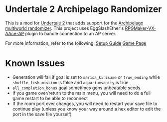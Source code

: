 # Undertale 2 Archipelago Randomizer
This is a mod for [Undertale 2](https://pep.itch.io/undertale-2) that adds support for the [Archipelago multiworld randomizer](https://archipelago.gg/).  This project uses EggSlashEther's [RPGMaker-VX-AAce-AP](https://github.com/EggSlashEther/RPGMaker-VX-Ace-AP) plugin to handle connection to an AP server.

For more information, refer to the following:
[Setup Guide](https://github.com/studkid/Undertale2-AP/blob/main/World/docs/setup_en.md)
[Game Page](https://github.com/studkid/Undertale2-AP/blob/main/World/docs/en_undertale2.md)

# Known Issues
- Generation will fail if goal is set to `marisa_kirisame` or `true_ending` while `shuffle_fish_mission` is false and `aquariumsanity` is true
- `all_completion_bonus` goal sometimes gens unbeatable seeds.
- If you game over/return to the main menu, you will need to do a full game restart to be able to reconnect
- If the room port ever changes, you will need to restart your save file to continue play (unless you know your way around a hex editor to edit the port in the save file yourself)
